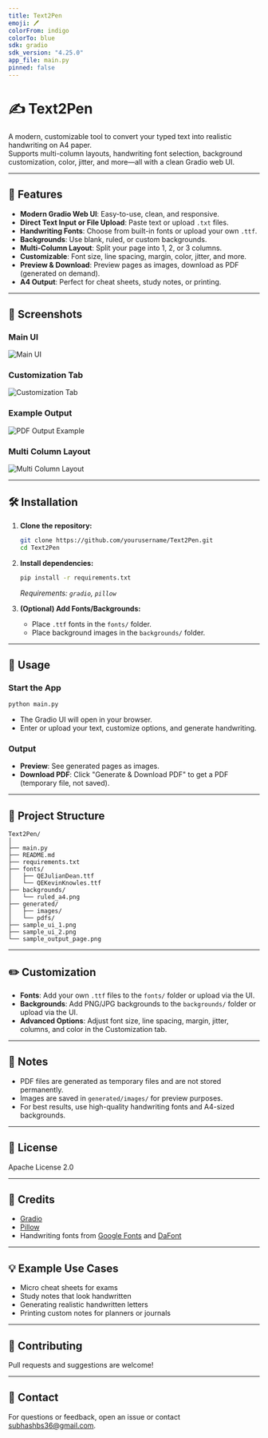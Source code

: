 ```yaml
---
title: Text2Pen
emoji: 🖊️
colorFrom: indigo
colorTo: blue
sdk: gradio
sdk_version: "4.25.0"
app_file: main.py
pinned: false
---
```


# ✍️ Text2Pen

A modern, customizable tool to convert your typed text into realistic handwriting on A4 paper.  
Supports multi-column layouts, handwriting font selection, background customization, color, jitter, and more—all with a clean Gradio web UI.

---

## 🚀 Features

- **Modern Gradio Web UI**: Easy-to-use, clean, and responsive.
- **Direct Text Input or File Upload**: Paste text or upload `.txt` files.
- **Handwriting Fonts**: Choose from built-in fonts or upload your own `.ttf`.
- **Backgrounds**: Use blank, ruled, or custom backgrounds.
- **Multi-Column Layout**: Split your page into 1, 2, or 3 columns.
- **Customizable**: Font size, line spacing, margin, color, jitter, and more.
- **Preview & Download**: Preview pages as images, download as PDF (generated on demand).
- **A4 Output**: Perfect for cheat sheets, study notes, or printing.

---

## 📸 Screenshots

### Main UI

![Main UI](assets/Ui.png)

### Customization Tab

![Customization Tab](assets/Customization.png)

### Example Output

![PDF Output Example](assets/generated_pdf.png)

### Multi Column Layout

![Multi Column Layout](assets/3_column.png)

---

## 🛠️ Installation

1. **Clone the repository:**
   ```sh
   git clone https://github.com/yourusername/Text2Pen.git
   cd Text2Pen
   ```

2. **Install dependencies:**
   ```sh
   pip install -r requirements.txt
   ```
   *Requirements: `gradio`, `pillow`*

3. **(Optional) Add Fonts/Backgrounds:**
   - Place `.ttf` fonts in the `fonts/` folder.
   - Place background images in the `backgrounds/` folder.

---

## 🏃 Usage

### Start the App

```sh
python main.py
```

- The Gradio UI will open in your browser.
- Enter or upload your text, customize options, and generate handwriting.

### Output

- **Preview**: See generated pages as images.
- **Download PDF**: Click "Generate & Download PDF" to get a PDF (temporary file, not saved).

---

## 📂 Project Structure

```
Text2Pen/
│
├── main.py
├── README.md
├── requirements.txt
├── fonts/
│   ├── QEJulianDean.ttf
│   └── QEKevinKnowles.ttf
├── backgrounds/
│   └── ruled_a4.png
├── generated/
│   ├── images/
│   └── pdfs/
├── sample_ui_1.png
├── sample_ui_2.png
└── sample_output_page.png
```

---

## ✏️ Customization

- **Fonts**: Add your own `.ttf` files to the `fonts/` folder or upload via the UI.
- **Backgrounds**: Add PNG/JPG backgrounds to the `backgrounds/` folder or upload via the UI.
- **Advanced Options**: Adjust font size, line spacing, margin, jitter, columns, and color in the Customization tab.

---

## 📝 Notes

- PDF files are generated as temporary files and are not stored permanently.
- Images are saved in `generated/images/` for preview purposes.
- For best results, use high-quality handwriting fonts and A4-sized backgrounds.

---

## 📄 License

Apache License 2.0

---

## 🙏 Credits

- [Gradio](https://gradio.app/)
- [Pillow](https://python-pillow.org/)
- Handwriting fonts from [Google Fonts](https://fonts.google.com/) and [DaFont](https://www.dafont.com/)

---

## 💡 Example Use Cases

- Micro cheat sheets for exams
- Study notes that look handwritten
- Generating realistic handwritten letters
- Printing custom notes for planners or journals

---

## 🤝 Contributing

Pull requests and suggestions are welcome!

---

## 📧 Contact

For questions or feedback, open an issue or contact [subhashbs36@gmail.com](mailto:subhashbs36@gmail.com).
